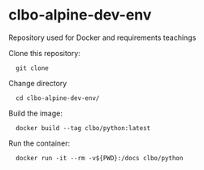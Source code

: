 # clbo-alpine-dev-env

Repository used for Docker and requirements teachings



Clone this repository:

````
  git clone 

````

Change directory

````
  cd clbo-alpine-dev-env/
````

Build the image:

````
  docker build --tag clbo/python:latest
````

Run the container:


````
  docker run -it --rm -v${PWD}:/docs clbo/python 
````
